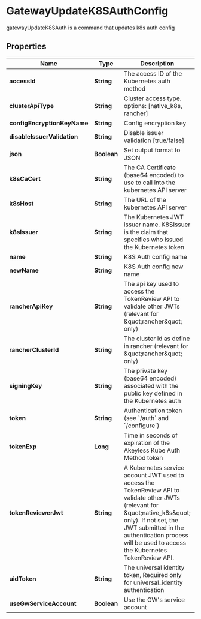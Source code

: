 

# GatewayUpdateK8SAuthConfig

gatewayUpdateK8SAuth is a command that updates k8s auth config

## Properties

Name | Type | Description | Notes
------------ | ------------- | ------------- | -------------
**accessId** | **String** | The access ID of the Kubernetes auth method | 
**clusterApiType** | **String** | Cluster access type. options: [native_k8s, rancher] |  [optional]
**configEncryptionKeyName** | **String** | Config encryption key |  [optional]
**disableIssuerValidation** | **String** | Disable issuer validation [true/false] |  [optional]
**json** | **Boolean** | Set output format to JSON |  [optional]
**k8sCaCert** | **String** | The CA Certificate (base64 encoded) to use to call into the kubernetes API server |  [optional]
**k8sHost** | **String** | The URL of the kubernetes API server | 
**k8sIssuer** | **String** | The Kubernetes JWT issuer name. K8SIssuer is the claim that specifies who issued the Kubernetes token |  [optional]
**name** | **String** | K8S Auth config name | 
**newName** | **String** | K8S Auth config new name | 
**rancherApiKey** | **String** | The api key used to access the TokenReview API to validate other JWTs (relevant for \&quot;rancher\&quot; only) |  [optional]
**rancherClusterId** | **String** | The cluster id as define in rancher (relevant for \&quot;rancher\&quot; only) |  [optional]
**signingKey** | **String** | The private key (base64 encoded) associated with the public key defined in the Kubernetes auth | 
**token** | **String** | Authentication token (see &#x60;/auth&#x60; and &#x60;/configure&#x60;) |  [optional]
**tokenExp** | **Long** | Time in seconds of expiration of the Akeyless Kube Auth Method token |  [optional]
**tokenReviewerJwt** | **String** | A Kubernetes service account JWT used to access the TokenReview API to validate other JWTs (relevant for \&quot;native_k8s\&quot; only). If not set, the JWT submitted in the authentication process will be used to access the Kubernetes TokenReview API. |  [optional]
**uidToken** | **String** | The universal identity token, Required only for universal_identity authentication |  [optional]
**useGwServiceAccount** | **Boolean** | Use the GW&#39;s service account |  [optional]



